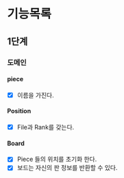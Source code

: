 # 기능목록

## 1단계

### 도메인

#### piece

- [x] 이름을 가진다.

#### Position

- [x] File과 Rank를 갖는다.

#### Board

- [x] Piece 들의 위치를 초기화 한다.
- [x] 보드는 자신의 판 정보를 반환할 수 있다.
